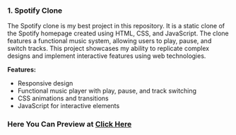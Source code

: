 ### 1. Spotify Clone
The Spotify clone is my best project in this repository. It is a static clone of the Spotify homepage created using HTML, CSS, and JavaScript. The clone features a functional music system, allowing users to play, pause, and switch tracks. This project showcases my ability to replicate complex designs and implement interactive features using web technologies.

**Features:**
- Responsive design
- Functional music player with play, pause, and track switching
- CSS animations and transitions
- JavaScript for interactive elements

### Here You Can Preview at [Click Here](https://myspotifyone.freewebhostmost.com/)